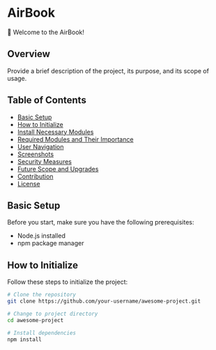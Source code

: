 # AirBook
🚀 Welcome to the AirBook!

## Overview

Provide a brief description of the project, its purpose, and its scope of usage.

## Table of Contents

- [Basic Setup](#basic-setup)
- [How to Initialize](#how-to-initialize)
- [Install Necessary Modules](#install-necessary-modules)
- [Required Modules and Their Importance](#required-modules-and-their-importance)
- [User Navigation](#user-navigation)
- [Screenshots](#screenshots)
- [Security Measures](#security-measures)
- [Future Scope and Upgrades](#future-scope-and-upgrades)
- [Contribution](#-contribution)
- [License](#-license)

## Basic Setup

Before you start, make sure you have the following prerequisites:

- Node.js installed
- npm package manager

## How to Initialize

Follow these steps to initialize the project:

```bash
# Clone the repository
git clone https://github.com/your-username/awesome-project.git

# Change to project directory
cd awesome-project

# Install dependencies
npm install
